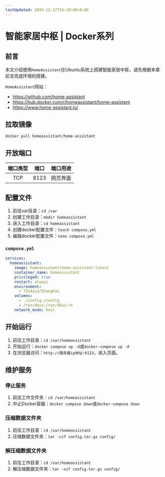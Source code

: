 ```yaml
---
lastUpdated: 2024-12-17T16:19:00+8:00
---
```


# 智能家居中枢 | Docker系列

## 前言

本文介绍使用```HomeAssistant```在Ubuntu系统上搭建智能家居中枢，请先根据本章前言完成环境的搭建。

```HomeAssistant```网站：

- <https://github.com/home-assistant>
- <https://hub.docker.com/r/homeassistant/home-assistant>
- <https://www.home-assistant.io/>

## 拉取镜像

```docker pull homeassistant/home-assistant```

## 开放端口

| 端口类型 | 端口  | 端口用途 |
| :------: | :---: | :------: |
|   TCP    | 8123  | 网页界面 |

## 配置文件

1. 前往var目录：```cd /var```
2. 创建工作目录：```mkdir homeassistant```
3. 进入工作目录：```cd homeassistant```
4. 创建docker配置文件：```touch compose.yml```
5. 编辑docker配置文件：```nano compose.yml```

### ```compose.yml```

```yml
services:
  homeassistant:
    image: homeassistant/home-assistant:latest
    container_name: homeassistant
    privileged: true
    restart: always
    environment:
      - TZ=Asia/Shanghai
    volumes:
      - ./config:/config
      - /run/dbus:/run/dbus:ro
    network_mode: host
```

## 开始运行

1. 前往工作目录：```cd /var/homeassistant```
2. 开始运行：```docker compose up -d```或```docker-compose up -d```
3. 在浏览器访问：```http://服务器ip地址:8123```，进入页面。

## 维护服务

### 停止服务

1. 前往工作文件夹：```cd /var/homeassistant```
2. 中止Docker容器：```docker compose down```或```docker-compose down```

### 压缩数据文件夹

1. 前往工作目录：```cd /var/homeassistant```
2. 压缩数据文件夹：```tar -czf config.tar.gz config/```

### 解压缩数据文件夹

1. 前往工作目录：```cd /var/homeassistant```
2. 解压缩数据文件夹：```tar -xzf config.tar.gz config/```
